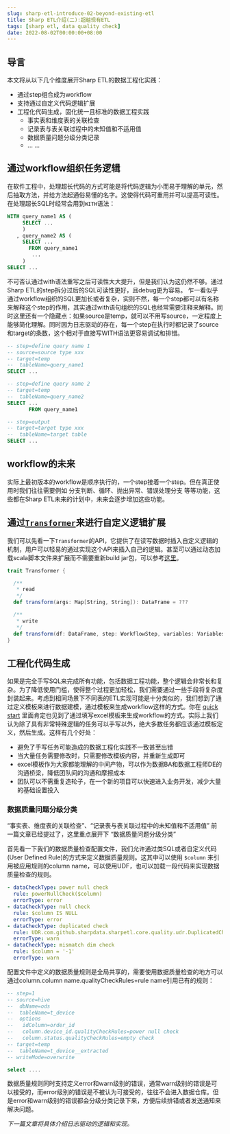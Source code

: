 ```yaml
---
slug: sharp-etl-introduce-02-beyond-existing-etl
title: Sharp ETL介绍(二):超越现有ETL
tags: [sharp etl, data quality check]
date: 2022-08-02T00:00:00+08:00
---
```


## 导言


本文将从以下几个维度展开Sharp ETL的数据工程化实践：

* 通过step组合成为workflow
* 支持通过自定义代码逻辑扩展
* 工程化代码生成，固化统一且标准的数据工程实践
    * 事实表和维度表的关联检查
    * 记录表与表关联过程中的未知值和不适用值
    * 数据质量问题分级分类记录
	* ... ...

## 通过workflow组织任务逻辑

在软件工程中，处理超长代码的方式可能是将代码逻辑为小而易于理解的单元，然后抽取方法，并给方法起通俗易懂的名字。这使得代码可重用并可以提高可读性。在处理超长SQL时经常会用到`WITH`语法：

```sql
WITH query_name1 AS (
     SELECT ...
     )
   , query_name2 AS (
     SELECT ...
       FROM query_name1
        ...
     )
SELECT ...
```

不可否认通过with语法重写之后可读性大大提升，但是我们认为这仍然不够。通过Sharp ETL的step拆分过后的SQL可读性更好，且debug更为容易。
乍一看似乎通过workflow组织的SQL更加长或者复杂，实则不然，每一个step都可以有名称来解释这个step的作用，其实通过with语句组织的SQL也经常需要注释来解释。同时这里还有一个隐藏点：如果source是temp，就可以不用写source，一定程度上能够简化理解。同时因为日志驱动的存在，每一个step在执行时都记录了source和target的条数，这个相对于直接写WITH语法更容易调试和排错。


```sql
-- step=define query name 1
-- source=source type xxx
-- target=temp
--  tableName=query_name1
SELECT ...

-- step=define query name 2
-- target=temp
--  tableName=query_name2
SELECT ...
       FROM query_name1

-- step=output
-- target=target type xxx
--  tableName=target table
SELECT ...

```

## workflow的未来

实际上最初版本的workflow是顺序执行的，一个step接着一个step。但在真正使用时我们往往需要例如 分支判断、循环、抛出异常、错误处理分支 等等功能，这些都在Sharp ETL未来的计划中，未来会逐步增加这些功能。

## 通过[`Transformer`](https://github.com/SharpData/SharpETL/blob/97f303cbd1f40a29780551851f690c283bcb2061/spark/src/main/scala/com/github/sharpdata/sharpetl/spark/transformation/Transformer.scala)来进行自定义逻辑扩展

我们可以先看一下`Transformer`的API，它提供了在读写数据时插入自定义逻辑的机制，用户可以轻易的通过实现这个API来插入自己的逻辑。甚至可以通过动态加载scala脚本文件来扩展而不需要重新build jar包，可以参考[这里](/docs/transformer-guide)。

```scala
trait Transformer {

  /**
   * read
   */
  def transform(args: Map[String, String]): DataFrame = ???

  /**
   * write
   */
  def transform(df: DataFrame, step: WorkflowStep, variables: Variables): Unit = ???
}
```

## 工程化代码生成


如果是完全手写SQL来完成所有功能，包括数据工程功能，整个逻辑会非常长和复杂。为了降低使用门槛，使得整个过程更加轻松，我们需要通过一些手段将复杂度封装起来。考虑到相同场景下不同表的ETL实现可能是十分类似的，我们想到了通过定义模板来进行数据建模，通过模板来生成workflow这样的方式。你在 [quick start](/docs/quick-start-guide#generate-sql-files-from-excel-config) 里面肯定也见到了通过填写excel模板来生成workflow的方式。实际上我们认为除了具有非常特殊逻辑的任务可以手写以外，绝大多数任务都应该通过模板定义，然后生成。这样有几个好处：

* 避免了手写任务可能造成的数据工程化实践不一致甚至出错
* 当大量任务需要修改时，只需要修改模板内容，并重新生成即可
* excel模板作为大家都能理解的中间产物，可以作为数据BA和数据工程师DE的沟通桥梁，降低团队间的沟通和摩擦成本
* 团队可以不需重复造轮子，在一个新的项目可以快速进入业务开发，减少大量的基础设置投入


### 数据质量问题分级分类

“事实表、维度表的关联检查”、“记录表与表关联过程中的未知值和不适用值” 前一篇文章已经提过了，这里重点展开下 “数据质量问题分级分类”

首先看一下我们的数据质量检查配置文件，我们允许通过类SQL或者自定义代码(User Defined Rule)的方式来定义数据质量规则。这其中可以使用 `$column` 来引用被应用规则的column name，可以使用UDF，也可以加载一段代码来实现数据质量检查的规则。

```yaml
- dataCheckType: power null check
  rule: powerNullCheck($column)
  errorType: error
- dataCheckType: null check
  rule: $column IS NULL
  errorType: error
- dataCheckType: duplicated check
  rule: UDR.com.github.sharpdata.sharpetl.core.quality.udr.DuplicatedCheck
  errorType: warn
- dataCheckType: mismatch dim check
  rule: $column = '-1'
  errorType: warn
```

配置文件中定义的数据质量规则是全局共享的，需要使用数据质量检查的地方可以通过column.column name.qualityCheckRules=rule name引用已有的规则：

```sql
-- step=1
-- source=hive
--  dbName=ods
--  tableName=t_device
--  options
--   idColumn=order_id
--   column.device_id.qualityCheckRules=power null check
--   column.status.qualityCheckRules=empty check
-- target=temp
--  tableName=t_device__extracted
-- writeMode=overwrite

select ....
```

数据质量规则同时支持定义error和warn级别的错误，通常warn级别的错误是可以接受的，而error级别的错误是不被认为可接受的，往往不会进入数据仓库。但是error和warn级别的错误都会分级分类记录下来，方便后续排错或者发送通知来解决问题。


*下一篇文章将具体介绍日志驱动的逻辑和实现。*